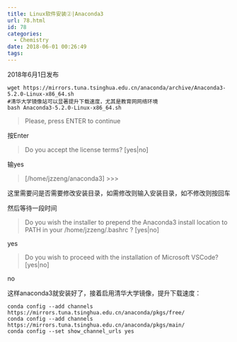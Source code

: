 ```yaml
---
title: Linux软件安装②|Anaconda3
url: 78.html
id: 78
categories:
  - Chemistry
date: 2018-06-01 00:26:49
tags:
---
```


2018年6月1日发布

    wget https://mirrors.tuna.tsinghua.edu.cn/anaconda/archive/Anaconda3-5.2.0-Linux-x86_64.sh
    #清华大学镜像站可以显著提升下载速度，尤其是教育网网络环境
    bash Anaconda3-5.2.0-Linux-x86_64.sh

> Please, press ENTER to continue

按Enter

> Do you accept the license terms? \[yes|no\]

输yes

> \[/home/jzzeng/anaconda3\] >>>

这里需要问是否需要修改安装目录，如需修改则输入安装目录，如不修改则按回车

然后等待一段时间

> Do you wish the installer to prepend the Anaconda3 install location to PATH in your /home/jzzeng/.bashrc ? \[yes|no\]

yes

> Do you wish to proceed with the installation of Microsoft VSCode? \[yes|no\]

no

这样anaconda3就安装好了，接着启用清华大学镜像，提升下载速度：

    conda config --add channels https://mirrors.tuna.tsinghua.edu.cn/anaconda/pkgs/free/
    conda config --add channels https://mirrors.tuna.tsinghua.edu.cn/anaconda/pkgs/main/
    conda config --set show_channel_urls yes